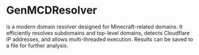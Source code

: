 # GenMCDResolver
is a modern domain resolver designed for Minecraft-related domains. It efficiently resolves subdomains and top-level domains, detects Cloudflare IP addresses, and allows multi-threaded execution. Results can be saved to a file for further analysis.

